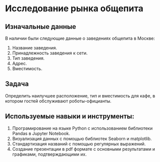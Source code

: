 # Исследование рынка общепита
## Изначальные данные
В наличии были следующие данные о заведениях общепита в Москве:
1. Название заведения.
2. Принадлежность заведения к сети.
3. Тип заведения.
4. Адрес.
5. Вместимость.
## Задача
Определить наилучшее расположение, тип и вместимость для кафе, в котором гостей обслуживают роботы-официанты.
## Используемые навыки и инструменты:
1. Програмирование на языке Python с использованием библиотеки Pandas в Jupyter Notebook.
2. Визуализация данных с помощью библиотек Seaborn и matplotlib.
3. Стандартизация названий с помощью регулярных выражений.
4. Создание презентации в pdf формате с основными результатами и графиками, подтверждающими их.
